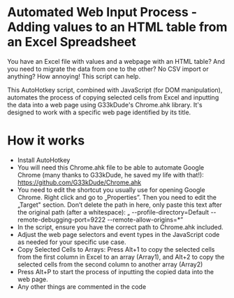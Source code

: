 # Automated Web Input Process - Adding values to an HTML table from an Excel Spreadsheet
You have an Excel file with values and a webpage with an HTML table? And you need to migrate the data from one to the other? No CSV import or anything? How annoying! This script can help.

This AutoHotkey script, combined with JavaScript (for DOM manipulation), automates the process of copying selected cells from Excel and inputting the data into a web page using G33kDude's Chrome.ahk library. It's designed to work with a specific web page identified by its title.

# How it works
* Install AutoHotkey
* You will need this Chrome.ahk file to be able to automate Google Chrome (many thanks to G33kDude, he saved my life with that!): https://github.com/G33kDude/Chrome.ahk
* You need to edit the shortcut you usually use for opening Google Chrome. Right click and go to „Properties”. Then you need to edit the „Target" section. Don’t delete the path in here, only paste this text after the original path (after a whitespace): „ --profile-directory=Default --remote-debugging-port=9222 --remote-allow-origins=*”
* In the script, ensure you have the correct path to Chrome.ahk included.
* Adjust the web page selectors and event types in the JavaScript code as needed for your specific use case.
* Copy Selected Cells to Arrays: Press Alt+1 to copy the selected cells from the first column in Excel to an array (Array1), and Alt+2 to copy the selected cells from the second column to another array (Array2)
* Press Alt+P to start the process of inputting the copied data into the web page.
* Any other things are commented in the code

